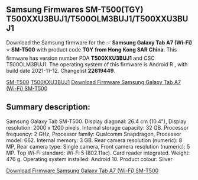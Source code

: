 <h2>Samsung Firmwares SM-T500(TGY) T500XXU3BUJ1/T500OLM3BUJ1/T500XXU3BUJ1</h2>
Download the Samsung firmware for the ✅ <strong>Samsung Galaxy Tab A7 (Wi-Fi) </strong> ⭐ <strong>SM-T500</strong> with product code <strong>TGY</strong> <strong> from Hong Kong SAR China</strong>. This firmware has version number PDA <strong>T500XXU3BUJ1</strong> and CSC T500OLM3BUJ1. The operating system of this firmware is Android R , with build date 2021-11-12. Changelist <strong>22619449</strong>.


[SM-T500](https://samfirm.shop/samsung/model/SM-T500)
[T500XXU3BUJ1](https://samfirm.shop/samsung/pda/T500XXU3BUJ1)
[Download Firmware Samsung Galaxy Tab A7 (Wi-Fi) SM-T500](https://samfirm.shop/samsung/firmware/473945)
<h2>Summary description:</h2>
<p>Samsung Galaxy Tab SM-T500. Display diagonal: 26.4 cm (10.4"), Display resolution: 2000 x 1200 pixels. Internal storage capacity: 32 GB. Processor frequency: 2 GHz, Processor family: Qualcomm Snapdragon, Processor model: 662. Internal memory: 3 GB. Rear camera resolution (numeric): 8 MP, Rear camera type: Single camera, Front camera resolution (numeric): 5 MP. Top Wi-Fi standard: Wi-Fi 5 (802.11ac). Card reader integrated. Weight: 476 g. Operating system installed: Android 10. Product colour: Silver</p>


[Download Firmware Samsung Galaxy Tab A7 (Wi-Fi) SM-T500](https://samfirm.shop/samsung/firmware/473945)

